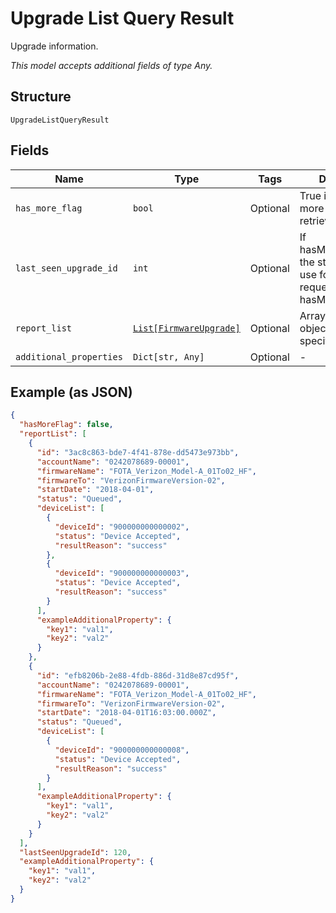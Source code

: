 
# Upgrade List Query Result

Upgrade information.

*This model accepts additional fields of type Any.*

## Structure

`UpgradeListQueryResult`

## Fields

| Name | Type | Tags | Description |
|  --- | --- | --- | --- |
| `has_more_flag` | `bool` | Optional | True if there are more devices to retrieve. |
| `last_seen_upgrade_id` | `int` | Optional | If hasMoreData=true, the startIndex to use for the next request. 0 if hasMoreData=false. |
| `report_list` | [`List[FirmwareUpgrade]`](../../doc/models/firmware-upgrade.md) | Optional | Array of upgrade objects with the specified status. |
| `additional_properties` | `Dict[str, Any]` | Optional | - |

## Example (as JSON)

```json
{
  "hasMoreFlag": false,
  "reportList": [
    {
      "id": "3ac8c863-bde7-4f41-878e-dd5473e973bb",
      "accountName": "0242078689-00001",
      "firmwareName": "FOTA_Verizon_Model-A_01To02_HF",
      "firmwareTo": "VerizonFirmwareVersion-02",
      "startDate": "2018-04-01",
      "status": "Queued",
      "deviceList": [
        {
          "deviceId": "900000000000002",
          "status": "Device Accepted",
          "resultReason": "success"
        },
        {
          "deviceId": "900000000000003",
          "status": "Device Accepted",
          "resultReason": "success"
        }
      ],
      "exampleAdditionalProperty": {
        "key1": "val1",
        "key2": "val2"
      }
    },
    {
      "id": "efb8206b-2e88-4fdb-886d-31d8e87cd95f",
      "accountName": "0242078689-00001",
      "firmwareName": "FOTA_Verizon_Model-A_01To02_HF",
      "firmwareTo": "VerizonFirmwareVersion-02",
      "startDate": "2018-04-01T16:03:00.000Z",
      "status": "Queued",
      "deviceList": [
        {
          "deviceId": "900000000000008",
          "status": "Device Accepted",
          "resultReason": "success"
        }
      ],
      "exampleAdditionalProperty": {
        "key1": "val1",
        "key2": "val2"
      }
    }
  ],
  "lastSeenUpgradeId": 120,
  "exampleAdditionalProperty": {
    "key1": "val1",
    "key2": "val2"
  }
}
```

